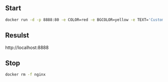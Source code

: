 ## Start
```bash
docker run -d -p 8888:80 -e COLOR=red -e BGCOLOR=yellow -e TEXT='Custom message here' --name nginx neiromc/nginx-color:latest
```

## Resulst
http://localhost:8888

## Stop
```bash
docker rm -f nginx
```

